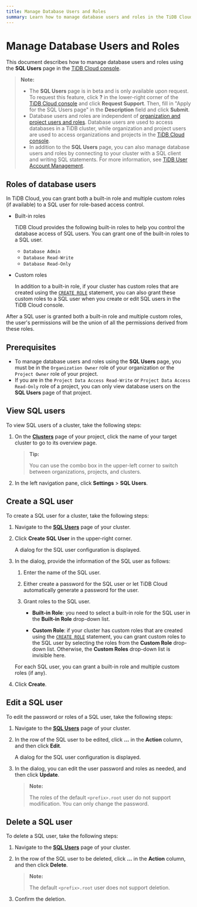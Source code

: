 ```yaml
---
title: Manage Database Users and Roles
summary: Learn how to manage database users and roles in the TiDB Cloud console.
---
```


# Manage Database Users and Roles

This document describes how to manage database users and roles using the **SQL Users** page in the [TiDB Cloud console](https://tidbcloud.com/).

> **Note:**
>
> - The **SQL Users** page is in beta and is only available upon request. To request this feature, click **?** in the lower-right corner of the [TiDB Cloud console](https://tidbcloud.com) and click **Request Support**. Then, fill in "Apply for the SQL Users page" in the **Description** field and click **Submit**.
> - Database users and roles are independent of [organization and project users and roles](/tidb-cloud/manage-user-access.md). Database users are used to access databases in a TiDB cluster, while organization and project users are used to access organizations and projects in the [TiDB Cloud console](https://tidbcloud.com/).
> - In addition to the **SQL Users** page, you can also manage database users and roles by connecting to your cluster with a SQL client and writing SQL statements. For more information, see [TiDB User Account Management](https://docs.pingcap.com/tidb/dev/user-account-management).

## Roles of database users

In TiDB Cloud, you can grant both a built-in role and multiple custom roles (if available) to a SQL user for role-based access control.

- Built-in roles

    TiDB Cloud provides the following built-in roles to help you control the database access of SQL users. You can grant one of the built-in roles to a SQL user.

    - `Database Admin`
    - `Database Read-Write`
    - `Database Read-Only`

- Custom roles

    In addition to a built-in role, if your cluster has custom roles that are created using the [`CREATE ROLE`](/sql-statements/sql-statement-create-role.md) statement, you can also grant these custom roles to a SQL user when you create or edit SQL users in the TiDB Cloud console.

After a SQL user is granted both a built-in role and multiple custom roles, the user's permissions will be the union of all the permissions derived from these roles.

## Prerequisites

- To manage database users and roles using the **SQL Users** page, you must be in the `Organization Owner` role of your organization or the `Project Owner` role of your project.
- If you are in the `Project Data Access Read-Write` or `Project Data Access Read-Only` role of a project, you can only view database users on the **SQL Users** page of that project.

## View SQL users

To view SQL users of a cluster, take the following steps:

1. On the [**Clusters**](https://tidbcloud.com/console/clusters) page of your project, click the name of your target cluster to go to its overview page.

    > **Tip:**
    >
    > You can use the combo box in the upper-left corner to switch between organizations, projects, and clusters.

2. In the left navigation pane, click **Settings** > **SQL Users**.

## Create a SQL user

To create a SQL user for a cluster, take the following steps:

1. Navigate to the [**SQL Users**](/tidb-cloud/configure-sql-users.md#view-sql-users) page of your cluster.

2. Click **Create SQL User** in the upper-right corner.

    A dialog for the SQL user configuration is displayed.

3. In the dialog, provide the information of the SQL user as follows:

    1. Enter the name of the SQL user.
    2. Either create a password for the SQL user or let TiDB Cloud automatically generate a password for the user.
    3. Grant roles to the SQL user.

        - **Built-in Role**: you need to select a built-in role for the SQL user in the **Built-in Role** drop-down list.

        - **Custom Role**: if your cluster has custom roles that are created using the [`CREATE ROLE`](/sql-statements/sql-statement-create-role.md) statement, you can grant custom roles to the SQL user by selecting the roles from the **Custom Role** drop-down list. Otherwise, the **Custom Roles** drop-down list is invisible here.

      For each SQL user, you can grant a built-in role and multiple custom roles (if any).

4. Click **Create**.

## Edit a SQL user

To edit the password or roles of a SQL user, take the following steps:

1. Navigate to the [**SQL Users**](/tidb-cloud/configure-sql-users.md#view-sql-users) page of your cluster.

2. In the row of the SQL user to be edited, click **...** in the **Action** column, and then click **Edit**.

    A dialog for the SQL user configuration is displayed.

3. In the dialog, you can edit the user password and roles as needed, and then click **Update**.

    > **Note:**
    >
    > The roles of the default `<prefix>.root` user do not support modification. You can only change the password.

## Delete a SQL user

To delete a SQL user, take the following steps:

1. Navigate to the [**SQL Users**](/tidb-cloud/configure-sql-users.md#view-sql-users) page of your cluster.
2. In the row of the SQL user to be deleted, click **...** in the **Action** column, and then click **Delete**.

    > **Note:**
    >
    > The default `<prefix>.root` user does not support deletion.

3. Confirm the deletion.
